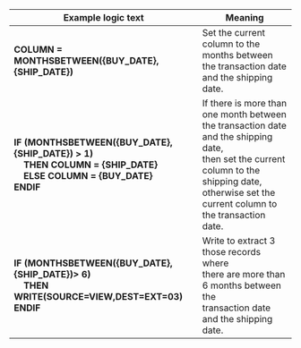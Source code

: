 
|Example logic text|Meaning|
|------------------|-------|
|**COLUMN = MONTHSBETWEEN({BUY_DATE},{SHIP_DATE})**|Set the current column to the months between<br>the transaction date and the shipping date.|
|**IF (MONTHSBETWEEN({BUY_DATE},{SHIP_DATE}) > 1)<br>&nbsp;&nbsp;&nbsp;&nbsp;THEN COLUMN = {SHIP_DATE}<br>&nbsp;&nbsp;&nbsp;&nbsp;ELSE COLUMN = {BUY_DATE}<br>ENDIF**|If there is more than one month between the transaction date and the shipping date,<br>then set the current column to the shipping date,<br>otherwise set the current column to the transaction date.|
|**IF (MONTHSBETWEEN({BUY_DATE},{SHIP_DATE})> 6)<br>&nbsp;&nbsp;&nbsp;&nbsp;THEN WRITE(SOURCE=VIEW,DEST=EXT=03)<br>ENDIF**|Write to extract 3 those records where<br>there are more than 6 months between the<br>transaction date and the shipping date.|

